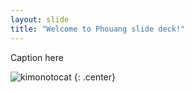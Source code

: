 ```yaml
---
layout: slide
title: "Welcome to Phouang slide deck!"
---
```


Caption here

![kimonotocat](https://octodex.github.com/images/kimonotocat.png)
{: .center}
